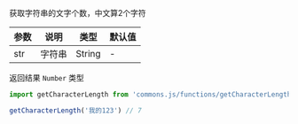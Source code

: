 获取字符串的文字个数，中文算2个字符

| 参数 | 说明 | 类型 | 默认值 |
| --- | --- | --- | --- |
| str | 字符串 | String | - |

返回结果 `Number` 类型

```js
import getCharacterLength from 'commons.js/functions/getCharacterLength'

getCharacterLength('我的123') // 7 

```